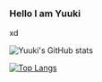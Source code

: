 ### Hello I am Yuuki

xd

![Yuuki's GitHub stats](https://github-readme-stats.vercel.app/api?username=rene-roid&show_icons=true&theme=tokyonight)

[![Top Langs](https://github-readme-stats.vercel.app/api/top-langs/?username=rene-roid&layout=compact)](https://github.com/rene-roid/github-readme-stats)
